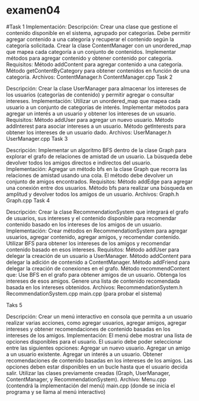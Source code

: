 # examen04

#Task 1
Implementación:
Descripción: Crear una clase que gestione el contenido disponible en el sistema, agrupado por categorías. Debe permitir agregar contenido a una categoría y recuperar el contenido según la categoría solicitada.
Crear la clase ContentManager con un unordered_map que mapea cada categoría a un conjunto de contenidos.
Implementar métodos para agregar contenido y obtener contenido por categoría.
Requisitos:
Método addContent para agregar contenido a una categoría.
Método getContentByCategory para obtener contenidos en función de una categoría.
Archivos:
ContentManager.h
ContentManager.cpp
Task 2 


Descripción: Crear la clase UserManager para almacenar los intereses de los usuarios (categorías de contenido) y permitir agregar o consultar intereses.
Implementación:
Utilizar un unordered_map que mapea cada usuario a un conjunto de categorías de interés.
Implementar métodos para agregar un interés a un usuario y obtener los intereses de un usuario.
Requisitos:
Método addUser para agregar un nuevo usuario.
Método addInterest para asociar intereses a un usuario.
Método getInterests para obtener los intereses de un usuario dado.
Archivos:
UserManager.h
UserManager.cpp
Task 3 

Descripción: Implementar un algoritmo BFS dentro de la clase Graph para explorar el grafo de relaciones de amistad de un usuario. La búsqueda debe devolver todos los amigos directos e indirectos del usuario.
Implementación:
Agregar un método bfs en la clase Graph que recorra las relaciones de amistad usando una cola.
El método debe devolver un conjunto de amigos encontrados.
Requisitos:
Método addEdge para agregar una conexión entre dos usuarios.
Método bfs para realizar una búsqueda en amplitud y devolver todos los amigos de un usuario.
Archivos:
Graph.h
Graph.cpp
Task 4

Descripción: Crear la clase RecommendationSystem que integrará el grafo de usuarios, sus intereses y el contenido disponible para recomendar contenido basado en los intereses de los amigos de un usuario.
Implementación:
Crear métodos en RecommendationSystem para agregar usuarios, agregar contenido, agregar amigos, y recomendar contenido.
Utilizar BFS para obtener los intereses de los amigos y recomendar contenido basado en esos intereses.
Requisitos:
Método addUser para delegar la creación de un usuario a UserManager.
Método addContent para delegar la adición de contenido a ContentManager.
Método addFriend para delegar la creación de conexiones en el grafo.
Método recommendContent que:
Use BFS en el grafo para obtener amigos de un usuario.
Obtenga los intereses de esos amigos.
Genere una lista de contenido recomendada basada en los intereses obtenidos.
Archivos:
RecommendationSystem.h
RecommendationSystem.cpp
main.cpp (para probar el sistema)
 

Taks 5

Descripción: Crear un menú interactivo en consola que permita a un usuario realizar varias acciones, como agregar usuarios, agregar amigos, agregar intereses y obtener recomendaciones de contenido basadas en los intereses de los amigos.
Implementación:
El menú debe mostrar una lista de opciones disponibles para el usuario.
El usuario debe poder seleccionar entre las siguientes opciones:
Agregar un nuevo usuario.
Agregar un amigo a un usuario existente.
Agregar un interés a un usuario.
Obtener recomendaciones de contenido basadas en los intereses de los amigos.
Las opciones deben estar disponibles en un bucle hasta que el usuario decida salir.
Utilizar las clases previamente creadas (Graph, UserManager, ContentManager, y RecommendationSystem).
Archivo:
Menu.cpp (contendrá la implementación del menú)
main.cpp (donde se inicia el programa y se llama al menú interactivo)
 
